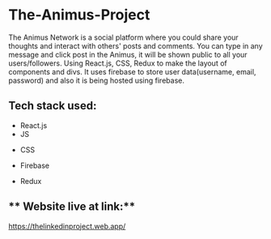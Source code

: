 # The-Animus-Project
The Animus Network is a social platform where you could share your thoughts and interact with others' posts and comments.
You can type in any message and click post in the Animus, it will be shown public to all your users/followers.
Using React.js, CSS, Redux to make the layout of components and divs. It uses firebase to store user data(username, email, password) and also it is being hosted using firebase. 

## **Tech stack used:**
- React.js
- JS
* CSS
+ Firebase
- Redux

## ** Website live at link:**

https://thelinkedinproject.web.app/
